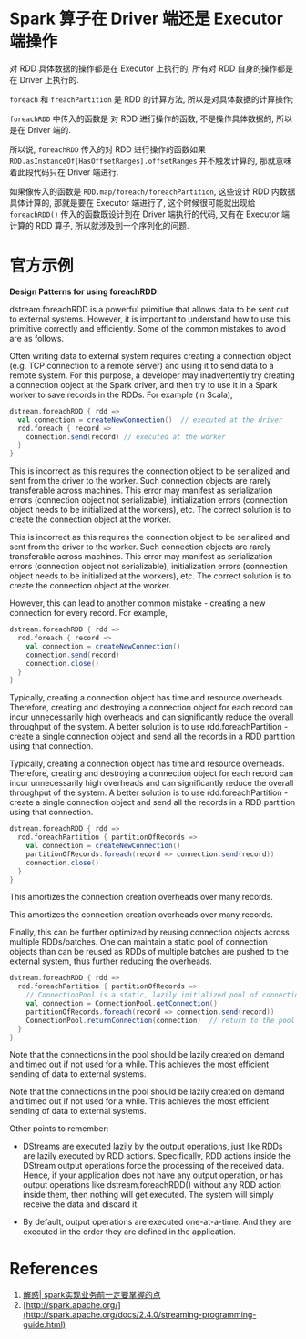 # Spark 算子在 Driver 端还是 Executor 端操作

对 RDD 具体数据的操作都是在 Executor 上执行的, 所有对 RDD 自身的操作都是在 Driver 上执行的.

`foreach` 和 `freachPartition` 是 RDD 的计算方法, 所以是对具体数据的计算操作;

`foreachRDD` 中传入的函数是 对 RDD 进行操作的函数, 不是操作具体数据的, 所以是在 Driver 端的.

所以说, `foreachRDD` 传入的对 RDD 进行操作的函数如果 `RDD.asInstanceOf[HasOffsetRanges].offsetRanges` 并不触发计算的, 那就意味着此段代码只在 Driver 端进行.

如果像传入的函数是 `RDD.map/foreach/foreachPartition`, 这些设计 RDD 内数据具体计算的, 那就是要在 Executor 端进行了, 这个时候很可能就出现给 `foreachRDD()` 传入的函数既设计到在 Driver 端执行的代码, 又有在 Executor 端计算的 RDD 算子, 所以就涉及到一个序列化的问题.



# 官方示例

**Design Patterns for using foreachRDD**

dstream.foreachRDD is a powerful primitive that allows data to be sent out to external systems. However, it is important to understand how to use this primitive correctly and efficiently. Some of the common mistakes to avoid are as follows.

Often writing data to external system requires creating a connection object (e.g. TCP connection to a remote server) and using it to send data to a remote system. For this purpose, a developer may inadvertently try creating a connection object at the Spark driver, and then try to use it in a Spark worker to save records in the RDDs. For example (in Scala),

```scala
dstream.foreachRDD { rdd =>
  val connection = createNewConnection()  // executed at the driver
  rdd.foreach { record =>
    connection.send(record) // executed at the worker
  }
}
```

This is incorrect as this requires the connection object to be serialized and sent from the driver to the worker. Such connection objects are rarely transferable across machines. This error may manifest as serialization errors (connection object not serializable), initialization errors (connection object needs to be initialized at the workers), etc. The correct solution is to create the connection object at the worker.

This is incorrect as this requires the connection object to be serialized and sent from the driver to the worker. Such connection objects are rarely transferable across machines. This error may manifest as serialization errors (connection object not serializable), initialization errors (connection object needs to be initialized at the workers), etc. The correct solution is to create the connection object at the worker.

However, this can lead to another common mistake - creating a new connection for every record. For example,

```scala
dstream.foreachRDD { rdd =>
  rdd.foreach { record =>
    val connection = createNewConnection()
    connection.send(record)
    connection.close()
  }
}
```

Typically, creating a connection object has time and resource overheads. Therefore, creating and destroying a connection object for each record can incur unnecessarily high overheads and can significantly reduce the overall throughput of the system. A better solution is to use rdd.foreachPartition - create a single connection object and send all the records in a RDD partition using that connection.

Typically, creating a connection object has time and resource overheads. Therefore, creating and destroying a connection object for each record can incur unnecessarily high overheads and can significantly reduce the overall throughput of the system. A better solution is to use rdd.foreachPartition - create a single connection object and send all the records in a RDD partition using that connection.

```scala
dstream.foreachRDD { rdd =>
  rdd.foreachPartition { partitionOfRecords =>
    val connection = createNewConnection()
    partitionOfRecords.foreach(record => connection.send(record))
    connection.close()
  }
}
```

This amortizes the connection creation overheads over many records.

This amortizes the connection creation overheads over many records.

Finally, this can be further optimized by reusing connection objects across multiple RDDs/batches. One can maintain a static pool of connection objects than can be reused as RDDs of multiple batches are pushed to the external system, thus further reducing the overheads.

```scala
dstream.foreachRDD { rdd =>
  rdd.foreachPartition { partitionOfRecords =>
    // ConnectionPool is a static, lazily initialized pool of connections
    val connection = ConnectionPool.getConnection()
    partitionOfRecords.foreach(record => connection.send(record))
    ConnectionPool.returnConnection(connection)  // return to the pool for future reuse
  }
}
```

Note that the connections in the pool should be lazily created on demand and timed out if not used for a while. This achieves the most efficient sending of data to external systems.

Note that the connections in the pool should be lazily created on demand and timed out if not used for a while. This achieves the most efficient sending of data to external systems.

Other points to remember:

- DStreams are executed lazily by the output operations, just like RDDs are lazily executed by RDD actions. Specifically, RDD actions inside the DStream output operations force the processing of the received data. Hence, if your application does not have any output operation, or has output operations like dstream.foreachRDD() without any RDD action inside them, then nothing will get executed. The system will simply receive the data and discard it.

- By default, output operations are executed one-at-a-time. And they are executed in the order they are defined in the application.



# References

1. [解惑| spark实现业务前一定要掌握的点](https://zhuanlan.zhihu.com/p/94346878)
2. [http://spark.apache.org/](http://spark.apache.org/docs/2.4.0/streaming-programming-guide.html)
